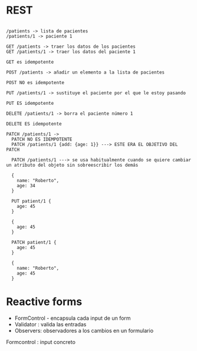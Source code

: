 # REST

```

/patients -> lista de pacientes
/patients/1 -> paciente 1

GET /patients -> traer los datos de los pacientes
GET /patients/1 -> traer los datos del paciente 1

GET es idempotente

POST /patients -> añadir un elemento a la lista de pacientes

POST NO es idempotente

PUT /patients/1 -> sustituye el paciente por el que le estoy pasando 

PUT ES idempotente

DELETE /patients/1 -> borra el paciente número 1

DELETE ES idempotente

PATCH /patients/1 -> 
  PATCH NO ES IDEMPOTENTE
  PATCH /patients/1 {add: {age: 1}} ---> ESTE ERA EL OBJETIVO DEL PATCH

  PATCH /patients/1 ---> se usa habitualmente cuando se quiere cambiar un atributo del objeto sin sobreescribir los demás 

  {
    name: "Roberto",
    age: 34
  }

  PUT patient/1 {
    age: 45
  }
  
  {
    age: 45
  }

  PATCH patient/1 {
    age: 45
  }

  {
    name: "Roberto",
    age: 45
  }

```


# Reactive forms

- FormControl - encapsula cada input de un form
- Validator : valida las entradas
- Observers: observadores a los cambios en un formulario


Formcontrol : input concreto

